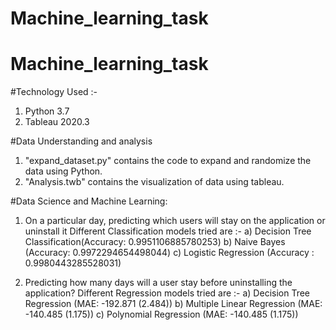 # Machine_learning_task
# Machine_learning_task

#Technology Used :-
1) Python 3.7 
2) Tableau 2020.3

#Data Understanding and analysis

1) "expand_dataset.py" contains the code to expand and randomize the data using Python.
2) "Analysis.twb" contains the visualization of data using tableau.

#Data Science and Machine Learning:

1) On a particular day, predicting which users will stay on the application or uninstall it
	Different Classification models tried are :-
	a) Decision Tree Classification(Accuracy: 0.9951106885780253)
	b) Naive Bayes (Accuracy: 0.9972294654498044)
	c) Logistic Regression (Accuracy :  0.9980443285528031)

2) Predicting how many days will a user stay before uninstalling the application?
	Different Regression models tried are :-
	a) Decision Tree Regression (MAE: -192.871 (2.484))
	b) Multiple Linear Regression (MAE: -140.485 (1.175))
	c) Polynomial Regression (MAE: -140.485 (1.175))